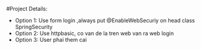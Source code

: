 #Project Details:
+ Option 1: Use form login ,always put @EnableWebSecuriy on head class SpringSecurity
+ Option 2: Use httpbasic, co van de la tren web van ra web login
+ Option 3: User phai them cai
